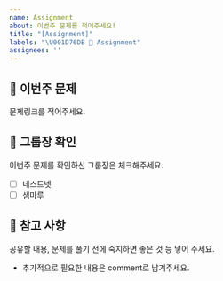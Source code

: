 ```yaml
---
name: Assignment
about: 이번주 문제를 적어주세요!
title: "[Assignment]"
labels: "\U001D76DB 📖 Assignment"
assignees: ''
---
```


## 💼 이번주 문제
문제링크를 적어주세요.

## 🍒 그룹장 확인
이번주 문제를 확인하신 그룹장은 체크해주세요.
- [ ] 네스트넷
- [ ] 샘마루

## 📖 참고 사항
공유할 내용, 문제를 풀기 전에 숙지하면 좋은 것 등 넣어 주세요.
- 추가적으로 필요한 내용은 comment로 남겨주세요.
